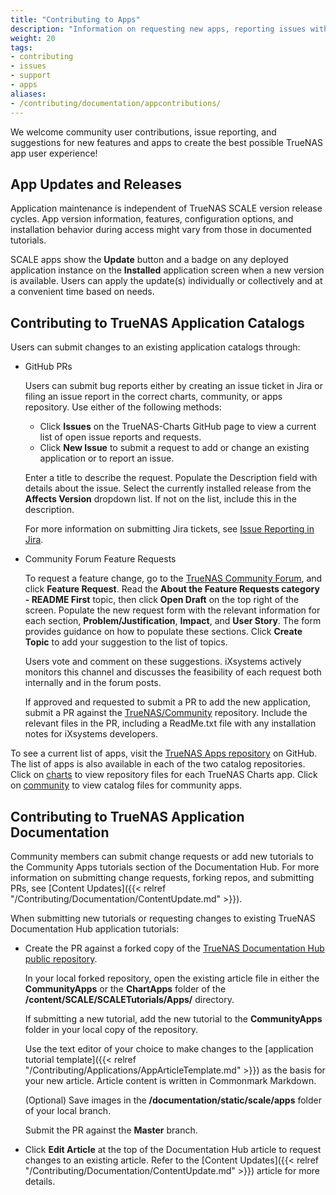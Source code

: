 ```yaml
---
title: "Contributing to Apps"
description: "Information on requesting new apps, reporting issues with or making changes to existing apps."
weight: 20
tags:
- contributing
- issues
- support
- apps
aliases:
- /contributing/documentation/appcontributions/
---
```



We welcome community user contributions, issue reporting, and suggestions for new features and apps to create the best possible TrueNAS app user experience!

## App Updates and Releases
Application maintenance is independent of TrueNAS SCALE version release cycles.
App version information, features, configuration options, and installation behavior during access might vary from those in documented tutorials.

SCALE apps show the **Update** button and a badge on any deployed application instance on the **Installed** application screen when a new version is available.
Users can apply the update(s) individually or collectively and at a convenient time based on needs.

## Contributing to TrueNAS Application Catalogs
Users can submit changes to an existing application catalogs through:

* GitHub PRs

  Users can submit bug reports either by creating an issue ticket in Jira or filing an issue report in the correct charts, community, or apps repository.
  Use either of the following methods:

  * Click **Issues** on the TrueNAS-Charts GitHub page to view a current list of open issue reports and requests.
  * Click **New Issue** to submit a request to add or change an existing application or to report an issue.

  Enter a title to describe the request.
  Populate the Description field with details about the issue.
  Select the currently installed release from the **Affects Version** dropdown list. If not on the list, include this in the description.
  
  For more information on submitting Jira tickets, see [Issue Reporting in Jira](https://www.truenas.com/docs/contributing/issuereporting/jiraissuereporting/).

* Community Forum Feature Requests

  To request a feature change, go to the [TrueNAS Community Forum](https://forums.truenas.com/), and click **Feature Request**.
  Read the **About the Feature Requests category - README First** topic, then click **Open Draft** on the top right of the screen.
  Populate the new request form with the relevant information for each section, **Problem/Justification**, **Impact**, and **User Story**.
  The form provides guidance on how to populate these sections.
  Click **Create Topic** to add your suggestion to the list of topics.

  Users vote and comment on these suggestions.
  iXsystems actively monitors this channel and discusses the feasibility of each request both internally and in the forum posts.

  If approved and requested to submit a PR to add the new application, submit a PR against the [TrueNAS/Community](https://github.com/truenas/charts/tree/master/community) repository.
  Include the relevant files in the PR, including a ReadMe.txt file with any installation notes for iXsystems developers.

To see a current list of apps, visit the [TrueNAS Apps repository](https://github.com/truenas/apps) on GitHub.
The list of apps is also available in each of the two catalog repositories.
Click on [charts](https://github.com/truenas/charts/tree/master/charts) to view repository files for each TrueNAS Charts app.
Click on [community](https://github.com/truenas/charts/tree/master/community) to view catalog files for community apps.

## Contributing to TrueNAS Application Documentation
Community members can submit change requests or add new tutorials to the Community Apps tutorials section of the Documentation Hub.
For more information on submitting change requests, forking repos, and submitting PRs, see [Content Updates]({{< relref "/Contributing/Documentation/ContentUpdate.md" >}}).

When submitting new tutorials or requesting changes to existing TrueNAS Documentation Hub application tutorials:
  
  * Create the PR against a forked copy of the [TrueNAS Documentation Hub public repository](https://github.com/truenas/documentation/tree/master).
    
    In your local forked repository, open the existing article file in either the **CommunityApps** or the **ChartApps** folder of the **/content/SCALE/SCALETutorials/Apps/** directory.
     
    If submitting a new tutorial, add the new tutorial to the **CommunityApps** folder in your local copy of the repository.
    
    Use the text editor of your choice to make changes to the [application tutorial template]({{< relref "/Contributing/Applications/AppArticleTemplate.md" >}}) as the basis for your new article.
    Article content is written in Commonmark Markdown.
    
    (Optional) Save images in the **/documentation/static/scale/apps** folder of your local branch.
    
    Submit the PR against the **Master** branch.
  
  * Click **Edit Article** at the top of the Documentation Hub article to request changes to an existing article.
    Refer to the [Content Updates]({{< relref "/Contributing/Documentation/ContentUpdate.md" >}}) article for more details.
